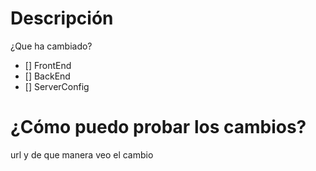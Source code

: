 # Descripción
¿Que ha cambiado?
- [] FrontEnd
- [] BackEnd
- [] ServerConfig

# ¿Cómo puedo probar los cambios?
url y de que manera veo el cambio
